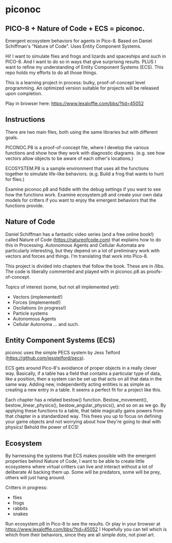 # piconoc
## PICO-8 + Nature of Code + ECS = piconoc.
Emergent ecosystem behaviors for agents in Pico-8.  Based on Daniel Schiffman's "Nature of Code". Uses Entity Component Systems.

Hi!  I want to simulate flies and frogs and lizards and spaceships and such in PICO-8.  And I want to do so in ways that give surprising results.  PLUS I want to refine my understanding of Entity Component Systems (ECS).  This repo holds my efforts to do all those things.  

This is a learning project in process: bulky, proof-of-concept level programming.  An optimized version suitable for projects will be released upon completion.

Play in browser here: https://www.lexaloffle.com/bbs/?tid=45052

## Instructions
There are two main files, both using the same libraries but with different goals.

PICONOC.P8 is a proof-of-concept file, where I develop the various functions and show how they work with diagnostic diagrams.  (e.g. see how vectors allow objects to be aware of each other's locations.)

ECOSYSTEM.P8 is a sample environment that uses all the functions together to simulate life-like behaviors. (e.g. Build a frog that wants to hunt for flies.)

Examine piconoc.p8 and fiddle with the debug settings if you want to see how the functions work.
Examine ecosystem.p8 and create your own data models for critters if you want to enjoy the emergent behaviors that the functions provide.

## Nature of Code
Daniel Schiffman has a fantastic video series (and a free online book!) called Nature of Code (https://natureofcode.com) that explains how to do this in Processing.  Autonomous Agents and Cellular Automata are particularly interesting, but they depend on a lot of preliminary work with vectors and forces and things.  I'm translating that work into Pico-8.

This project is divided into chapters that follow the book.  These are in /libs. The code is liberally commented and played with in piconoc.p8 as proofs-of-concept.

Topics of interest (some, but not all implemented yet):
* Vectors (implemented!)
* Forces  (implemented!)
* Oscilations (in progress!)
* Particle systems
* Autonomous Agents
* Cellular Autonoma
... and such.

## Entity Component Systems (ECS)
piconoc uses the simple PECS system by Jess Telford (https://github.com/jesstelford/pecs).  

ECS gets around Pico-8's avoidance of proper objects in a really clever way.  Basically, if a table has a field that contains a particular type of data, like a position, then a system can be set up that acts on all that data in the same way.  Adding new, independently acting entities is as simple as creating a new entry in a table.  It seems a perfect fit for a project like this.

Each chapter has a related bestow() function.  Bestow_movement(), bestow_linear_physics(), bestow_angular_physics(), and so on as we go.  By applying these functions to a table, that table magically gains powers from that chapter in a standardized way.  This frees you up to focus on defining your game objects and not worrying about how they're going to deal with physics!  Behold the power of ECS!

## Ecosystem
By harnessing the systems that ECS makes possible with the emergent properties behind Nature of Code, I want to be able to create little ecosystems where virtual critters can live and interact without a lot of deliberate AI backing them up.  Some will be predators, some will be prey, others will just hang around.  

Critters in progress:
* flies
* frogs
* rabbits
* snakes

Run ecosystem.p8 in Pico-8 to see the results.  Or play in your browser at https://www.lexaloffle.com/bbs/?tid=45052 ) Hopefully you can tell which is which from their behaviors, since they are all simple dots, not pixel art.
